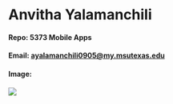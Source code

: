 # Anvitha Yalamanchili
#### Repo: 5373 Mobile Apps
#### Email: ayalamanchili0905@my.msutexas.edu
#### Image:
<img src="![anvitha](https://github.com/AnvithaYalamanchili/5373-MobileApps/assets/157231002/5f131b06-5bb9-4a33-806f-bb594799f0d0)"/>
